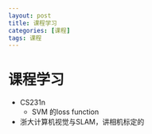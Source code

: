 ```yaml
---
layout: post
title: 课程学习
categories: [课程]
tags: 课程
---
```


# 课程学习

- CS231n
  - SVM 的loss function
- 浙大计算机视觉与SLAM，讲相机标定的